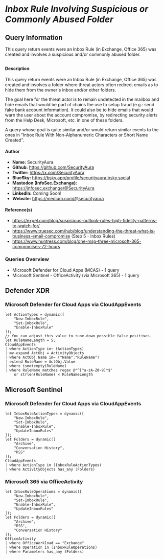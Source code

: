 # *Inbox Rule Involving Suspicious or Commonly Abused Folder*

## Query Information

This query return events were an Inbox Rule (in Exchange, Office 365) was created and involves a suspicious and/or commonly abused folder.

##

#### Description

This query return events were an Inbox Rule (in Exchange, Office 365) was created and involves a folder where threat actors often redirect emails as to hide them from the owner's inbox and/or other folders.

The goal here for the threat actor is to remain undetected in the mailbox and hide emails that would be part of chains the use to setup fraud (e.g.: send fake bank account information). It could also be to hide emails that would warn the user about the account compromise, by redirecting security alerts from the Help Desk, Microsoft, etc. in one of these folders.

A query whose goal is quite similar and/or would return similar events to the ones in "Inbox Rule With Non-Alphanumeric Characters or Short Name Created".

#### Author <Optional>
- **Name:** SecurityAura
- **Github:** https://github.com/SecurityAura
- **Twitter:** https://x.com/SecurityAura
- **BlueSky:** https://bsky.app/profile/securityaura.bsky.social
- **Mastodon (InfoSec.Exchange):** https://infosec.exchange/@SecurityAura
- **LinkedIn:** Coming Soon!
- **Website:** https://medium.com/@securityaura

#### Reference(s)

- https://expel.com/blog/suspicious-outlook-rules-high-fidelity-patterns-to-watch-for/
- https://www.truesec.com/hub/blog/understanding-the-threat-what-is-business-email-compromise (Step 5 - Inbox Rules)
- https://www.huntress.com/blog/one-msp-three-microsoft-365-compromises-72-hours

### Queries Overview ###

- Microsoft Defender for Cloud Apps (MCAS) - 1 query
- Microsoft Sentinel - OfficeActivity (via Microsoft 365) - 1 query

## Defender XDR ##
### Microsoft Defender for Cloud Apps via CloudAppEvents ###
```KQL
let ActionTypes = dynamic([
    "New-InboxRule",
    "Set-InboxRule",
    "Enable-InboxRule"
]);
// You can adjust this value to tune-down possible false positives.
let RuleNameLength = 5;
CloudAppEvents
| where ActionType in~ (ActionTypes)
| mv-expand ActObj = ActivityObjects
| where ActObj.Name in~ ("Name","RuleName")
| extend RuleName = ActObj.Value
| where isnotempty(RuleName)
| where RuleName matches regex @"^[^a-zA-Z0-9]*$"
    or strlen(RuleName) < RuleNameLength
```
## Microsoft Sentinel ##
### Microsoft Defender for Cloud Apps via CloudAppEvents ###
```KQL
let InboxRuleActionTypes = dynamic([
    "New-InboxRule",
    "Set-InboxRule",
    "Enable-InboxRule",
    "UpdateInboxRules"
]);
let Folders = dynamic([
    "Archive",
    "Conversation History",
    "RSS"
]);
CloudAppEvents
| where ActionType in (InboxRuleActionTypes)
| where ActivityObjects has_any (Folders)
```
### Microsoft 365 via OfficeActivity
```KQL
let InboxRuleOperations = dynamic([
    "New-InboxRule",
    "Set-InboxRule",
    "Enable-InboxRule",
    "UpdateInboxRules"
]);
let Folders = dynamic([
    "Archive",
    "RSS",
    "Conversation History"
]);
OfficeActivity
| where OfficeWorkload == "Exchange"
| where Operation in (InboxRuleOperations)
| where Parameters has_any (Folders)
```
